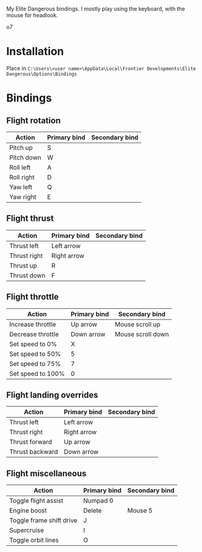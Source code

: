 My Elite Dangerous bindings. I mostly play using the keyboard, with the mouse for headlook.

o7

# Installation
Place in ```C:\Users\<user name>\AppData\Local\Frontier Developments\Elite Dangerous\Options\Bindings```

# Bindings

## Flight rotation

Action     | Primary bind | Secondary bind
-----------|--------------|---------------
Pitch up   | S
Pitch down | W
Roll left  | A
Roll right | D
Yaw left   | Q
Yaw right  | E

## Flight thrust

Action        | Primary bind | Secondary bind
--------------|--------------|---------------
Thrust left   | Left arrow
Thrust right  | Right arrow
Thrust up     | R
Thrust down   | F

## Flight throttle

Action            | Primary bind  | Secondary bind
------------------|---------------|-------------------
Increase throttle | Up arrow      | Mouse scroll up
Decrease throttle | Down arrow    | Mouse scroll down
Set speed to 0%   | X
Set speed to 50%  | 5
Set speed to 75%  | 7
Set speed to 100% | 0

## Flight landing overrides

Action          | Primary bind  | Secondary bind
----------------|---------------|----------------
Thrust left     | Left arrow
Thrust right    | Right arrow
Thrust forward  | Up arrow
Thrust backward | Down arrow

## Flight miscellaneous

Action                    | Primary bind  | Secondary bind
--------------------------|---------------|----------------
Toggle flight assist      | Numpad 0
Engine boost              | Delete        | Mouse 5
Toggle frame shift drive  | J
Supercruise               | I
Toggle orbit lines        | O
